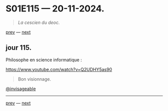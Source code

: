 # S01E115 — 20-11-2024.

> *La cescien du deoc.*

[prev](S01E114-19-11-2024.md) — [next](S01E116-21-11-2024.md)     

## jour 115.

Philosophe en science informatique :

https://www.youtube.com/watch?v=Q2UDHY5as90

> Bon visionnage.

[@invisageable](https://twitter.com/invisageable)   

---

[prev](S01E114-19-11-2024.md) — [next](S01E116-21-11-2024.md)   
